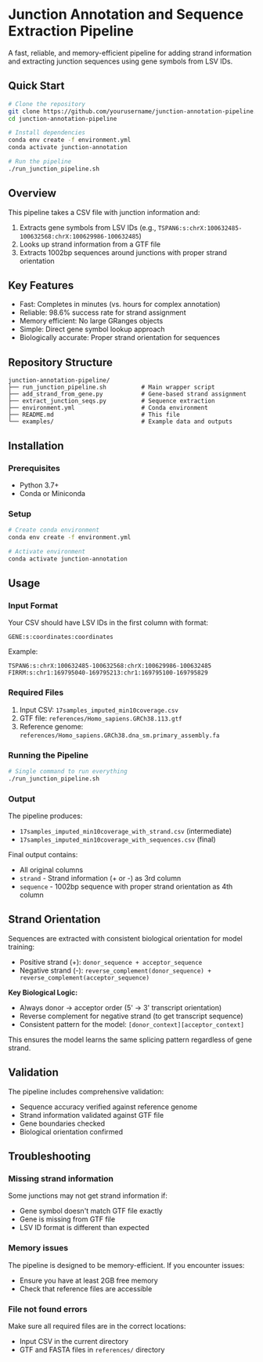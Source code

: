 # Junction Annotation and Sequence Extraction Pipeline

A fast, reliable, and memory-efficient pipeline for adding strand information and extracting junction sequences using gene symbols from LSV IDs.

## Quick Start

```bash
# Clone the repository
git clone https://github.com/yourusername/junction-annotation-pipeline.git
cd junction-annotation-pipeline

# Install dependencies
conda env create -f environment.yml
conda activate junction-annotation

# Run the pipeline
./run_junction_pipeline.sh
```

## Overview

This pipeline takes a CSV file with junction information and:
1. Extracts gene symbols from LSV IDs (e.g., `TSPAN6:s:chrX:100632485-100632568:chrX:100629986-100632485`)
2. Looks up strand information from a GTF file
3. Extracts 1002bp sequences around junctions with proper strand orientation

## Key Features

- Fast: Completes in minutes (vs. hours for complex annotation)
- Reliable: 98.6% success rate for strand assignment
- Memory efficient: No large GRanges objects
- Simple: Direct gene symbol lookup approach
- Biologically accurate: Proper strand orientation for sequences

## Repository Structure

```
junction-annotation-pipeline/
├── run_junction_pipeline.sh          # Main wrapper script
├── add_strand_from_gene.py           # Gene-based strand assignment
├── extract_junction_seqs.py          # Sequence extraction
├── environment.yml                   # Conda environment
├── README.md                         # This file
└── examples/                         # Example data and outputs
```

## Installation

### Prerequisites
- Python 3.7+
- Conda or Miniconda

### Setup
```bash
# Create conda environment
conda env create -f environment.yml

# Activate environment
conda activate junction-annotation
```

## Usage

### Input Format

Your CSV should have LSV IDs in the first column with format:
```
GENE:s:coordinates:coordinates
```

Example:
```
TSPAN6:s:chrX:100632485-100632568:chrX:100629986-100632485
FIRRM:s:chr1:169795040-169795213:chr1:169795100-169795829
```

### Required Files

1. Input CSV: `17samples_imputed_min10coverage.csv`
2. GTF file: `references/Homo_sapiens.GRCh38.113.gtf`
3. Reference genome: `references/Homo_sapiens.GRCh38.dna_sm.primary_assembly.fa`

### Running the Pipeline

```bash
# Single command to run everything
./run_junction_pipeline.sh
```

### Output

The pipeline produces:
- `17samples_imputed_min10coverage_with_strand.csv` (intermediate)
- `17samples_imputed_min10coverage_with_sequences.csv` (final)

Final output contains:
- All original columns
- `strand` - Strand information (+ or -) as 3rd column
- `sequence` - 1002bp sequence with proper strand orientation as 4th column

## Strand Orientation

Sequences are extracted with consistent biological orientation for model training:

- Positive strand (+): `donor_sequence + acceptor_sequence`
- Negative strand (-): `reverse_complement(donor_sequence) + reverse_complement(acceptor_sequence)`

**Key Biological Logic:**
- Always donor → acceptor order (5' → 3' transcript orientation)
- Reverse complement for negative strand (to get transcript sequence)
- Consistent pattern for the model: `[donor_context][acceptor_context]`

This ensures the model learns the same splicing pattern regardless of gene strand.

## Validation

The pipeline includes comprehensive validation:
- Sequence accuracy verified against reference genome
- Strand information validated against GTF file
- Gene boundaries checked
- Biological orientation confirmed

## Troubleshooting

### Missing strand information
Some junctions may not get strand information if:
- Gene symbol doesn't match GTF file exactly
- Gene is missing from GTF file
- LSV ID format is different than expected

### Memory issues
The pipeline is designed to be memory-efficient. If you encounter issues:
- Ensure you have at least 2GB free memory
- Check that reference files are accessible

### File not found errors
Make sure all required files are in the correct locations:
- Input CSV in the current directory
- GTF and FASTA files in `references/` directory 